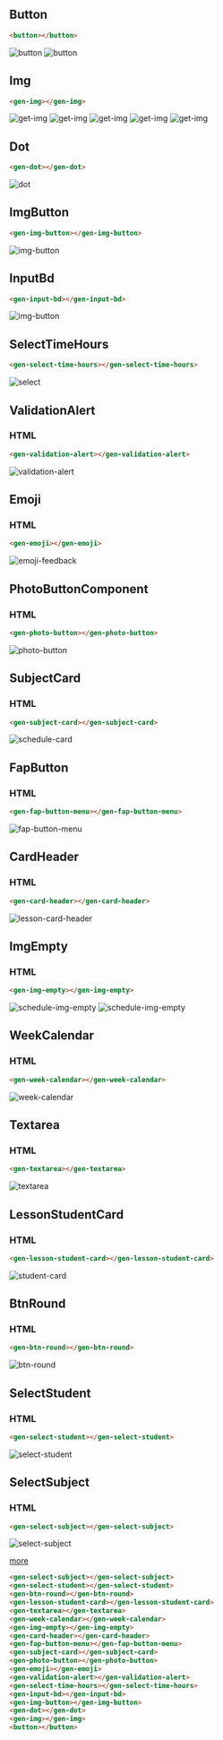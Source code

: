 ## Button
```html
<button></button>
```
![button](./demo/my-components/button.png)
![button](./demo/my-components/button2.png)

## Img
```html
<gen-img></gen-img>
```
![get-img](./demo/my-components/get-img.png)
![get-img](./demo/my-components/get-img2.png)
![get-img](./demo/my-components/get-img-3.png)
![get-img](./demo/my-components/get-img-4.png)
![get-img](./demo/my-components/get-img-5.png)

## Dot
```html
<gen-dot></gen-dot>
```
![dot](./demo/my-components/dot.png)

## ImgButton
```html
<gen-img-button></gen-img-button>
```
![img-button](./demo/my-components/img-button.png)

## InputBd
```html
<gen-input-bd></gen-input-bd>
```
![img-button](./demo/my-components/inputBd.png)

## SelectTimeHours
```html
<gen-select-time-hours></gen-select-time-hours>
```
![select](./demo/my-components/select.png)


## ValidationAlert
### HTML
```html
<gen-validation-alert></gen-validation-alert>
```
![validation-alert](./demo/my-components/validation-alert.png)

## Emoji
### HTML
```html
<gen-emoji></gen-emoji>
```
![emoji-feedback](./demo/my-components/emoji-feedback.png)

## PhotoButtonComponent
### HTML
```html
<gen-photo-button></gen-photo-button>
```
![photo-button](./demo/my-components/photo-button.png)

## SubjectCard
### HTML
```html
<gen-subject-card></gen-subject-card>
```
![schedule-card](./demo/my-components/schedule-card.png)

## FapButton
### HTML
```html
<gen-fap-button-menu></gen-fap-button-menu>
```
![fap-button-menu](./demo/my-components/fap-button-menu.png)

## CardHeader
### HTML
```html
<gen-card-header></gen-card-header>
```
![lesson-card-header](./demo/my-components/lesson-card-header.png)

## ImgEmpty
### HTML
```html
<gen-img-empty></gen-img-empty>
```
![schedule-img-empty](./demo/my-components/schedule-img-empty.png)
![schedule-img-empty](./demo/my-components/schedule-img-empty-2.png)

## WeekCalendar
### HTML
```html
<gen-week-calendar></gen-week-calendar>
```
![week-calendar](./demo/my-components/week-calendar.png)

## Textarea
### HTML
```html
<gen-textarea></gen-textarea>
```
![textarea](./demo/my-components/textarea.png)

## LessonStudentCard
### HTML
```html
<gen-lesson-student-card></gen-lesson-student-card>
```
![student-card](./demo/my-components/student-card.png)

## BtnRound
### HTML
```html
<gen-btn-round></gen-btn-round>
```
![btn-round](./demo/my-components/btn-round.png)

## SelectStudent
### HTML
```html
<gen-select-student></gen-select-student>
```
![select-student](./demo/my-components/select-student.png)

## SelectSubject
### HTML
```html
<gen-select-subject></gen-select-subject>
```
![select-subject](./demo/my-components/select-subject.png)

[more](COMPONENTS.md)

```html
<gen-select-subject></gen-select-subject>
<gen-select-student></gen-select-student>
<gen-btn-round></gen-btn-round>
<gen-lesson-student-card></gen-lesson-student-card>
<gen-textarea></gen-textarea>
<gen-week-calendar></gen-week-calendar>
<gen-img-empty></gen-img-empty>
<gen-card-header></gen-card-header>
<gen-fap-button-menu></gen-fap-button-menu>
<gen-subject-card></gen-subject-card>
<gen-photo-button></gen-photo-button>
<gen-emoji></gen-emoji>
<gen-validation-alert></gen-validation-alert>
<gen-select-time-hours></gen-select-time-hours>
<gen-input-bd></gen-input-bd>
<gen-img-button></gen-img-button>
<gen-dot></gen-dot>
<gen-img></gen-img>
<button></button>
```
